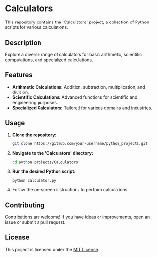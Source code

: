 # Calculators

This repository contains the 'Calculators' project, a collection of Python scripts for various calculations.

## Description

Explore a diverse range of calculators for basic arithmetic, scientific computations, and specialized calculations.

## Features

- **Arithmetic Calculations:** Addition, subtraction, multiplication, and division.
- **Scientific Calculations:** Advanced functions for scientific and engineering purposes.
- **Specialized Calculators:** Tailored for various domains and industries.

## Usage

1. **Clone the repository:**
    ```bash
    git clone https://github.com/your-username/python_projects.git
    ```

2. **Navigate to the 'Calculators' directory:**
    ```bash
    cd python_projects/Calculators
    ```

3. **Run the desired Python script:**
    ```bash
    python calculator.py
    ```

4. Follow the on-screen instructions to perform calculations.

## Contributing

Contributions are welcome! If you have ideas or improvements, open an issue or submit a pull request.

## License

This project is licensed under the [MIT License](LICENSE).
